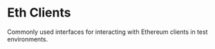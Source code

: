 # Eth Clients

Commonly used interfaces for interacting with Ethereum clients in test environments.
